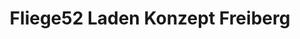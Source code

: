 ---
title: "Fliege52 Laden Konzept Freiberg"
url: /freiberg/fliege52-laden-konzept-freiberg/
shop: Spirituosen
---